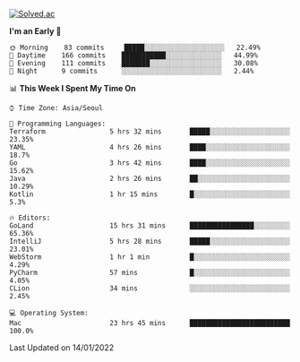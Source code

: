 [![Solved.ac](http://mazassumnida.wtf/api/v2/generate_badge?boj=kuckjwi)](https://solved.ac/kuckjwi)
<!--START_SECTION:waka-->
**I'm an Early 🐤** 

```text
🌞 Morning    83 commits     █████░░░░░░░░░░░░░░░░░░░░   22.49% 
🌆 Daytime    166 commits    ███████████░░░░░░░░░░░░░░   44.99% 
🌃 Evening    111 commits    ███████░░░░░░░░░░░░░░░░░░   30.08% 
🌙 Night      9 commits      ░░░░░░░░░░░░░░░░░░░░░░░░░   2.44%

```


📊 **This Week I Spent My Time On** 

```text
⌚︎ Time Zone: Asia/Seoul

💬 Programming Languages: 
Terraform                5 hrs 32 mins       █████░░░░░░░░░░░░░░░░░░░░   23.35% 
YAML                     4 hrs 26 mins       ████░░░░░░░░░░░░░░░░░░░░░   18.7% 
Go                       3 hrs 42 mins       ████░░░░░░░░░░░░░░░░░░░░░   15.62% 
Java                     2 hrs 26 mins       ██░░░░░░░░░░░░░░░░░░░░░░░   10.29% 
Kotlin                   1 hr 15 mins        █░░░░░░░░░░░░░░░░░░░░░░░░   5.3%

🔥 Editors: 
GoLand                   15 hrs 31 mins      ████████████████░░░░░░░░░   65.36% 
IntelliJ                 5 hrs 28 mins       █████░░░░░░░░░░░░░░░░░░░░   23.01% 
WebStorm                 1 hr 1 min          █░░░░░░░░░░░░░░░░░░░░░░░░   4.29% 
PyCharm                  57 mins             █░░░░░░░░░░░░░░░░░░░░░░░░   4.05% 
CLion                    34 mins             ░░░░░░░░░░░░░░░░░░░░░░░░░   2.45%

💻 Operating System: 
Mac                      23 hrs 45 mins      █████████████████████████   100.0%

```


 Last Updated on 14/01/2022
<!--END_SECTION:waka-->
